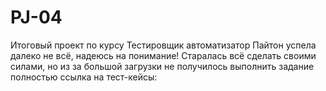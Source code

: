 # PJ-04
Итоговый проект по курсу Тестировщик автоматизатор Пайтон
успела далеко не всё, надеюсь на понимание!
Старалась всё сделать своими силами, но из за большой загрузки не получилось выполнить задание полностью
ссылка на тест-кейсы:
